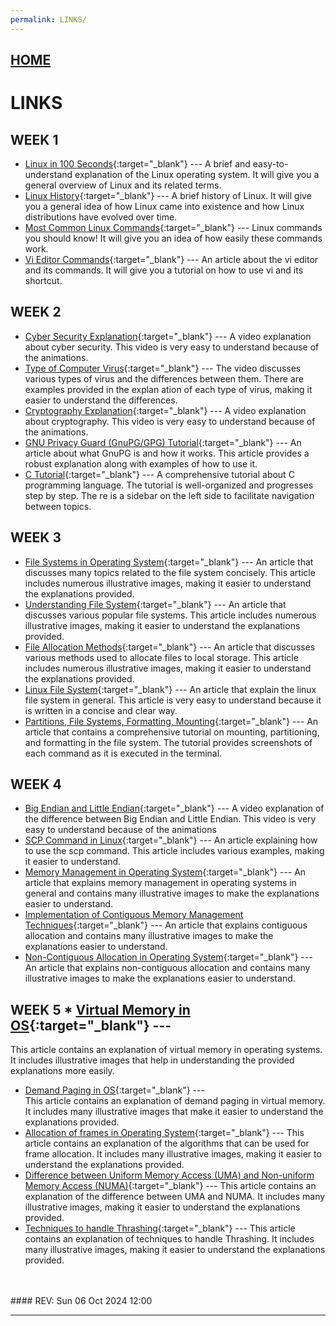 ```yaml
---
permalink: LINKS/
---
```


## [HOME](../)

# LINKS

## WEEK 1
* [Linux in 100 Seconds](https://youtu.be/rrB13utjYV4?si=g89LtAYMi4zTB-re){:target="_blank"} ---
  A brief and easy-to-understand explanation of the Linux operating system. It will give you a general overview of Linux and its related terms.
* [Linux History](https://youtu.be/ShcR4Zfc6Dw?si=l9-5XxWNmRdAVCqn){:target="_blank"} ---
  A brief history of Linux. It will give you a general idea of how Linux came into existence and how Linux distributions have evolved over time.
* [Most Common Linux Commands](https://youtu.be/gd7BXuUQ91w?si=Sw5Cl6SAtg5KDzsM){:target="_blank"} ---
  Linux commands you should know! It will give you an idea of how easily these commands work.
* [Vi Editor Commands](https://www.redhat.com/sysadmin/introduction-vi-editor){:target="_blank"} ---
  An article about the vi editor and its commands. It will give you a tutorial on how to use vi and its shortcut.

## WEEK 2
* [Cyber Security Explanation](https://youtu.be/inWWhr5tnEA?si=O1F0fIS9tajL_a-d){:target="_blank"} ---
  A video explanation about cyber security. This video is very easy to understand because of the animations.
* [Type of Computer Virus](https://youtu.be/VJFaO2-zsCU?si=XK3xwlNz9cHRy58-){:target="_blank"} ---
  The video discusses various types of virus and the differences between them. There are examples provided in the explan  ation of each type of virus, making it easier to understand the differences.
* [Cryptography Explanation](https://youtu.be/6_Cxj5WKpIw?si=RCeOnpUQAQbH5gzC){:target="_blank"} ---
  A video explanation about cryptography. This video is very easy to understand because of the animations.
* [GNU Privacy Guard (GnuPG/GPG) Tutorial](https://medium.com/kode-dan-kodean/belajar-memakai-gnu-privacy-guard-gnupg-gpg-3944e19dba91){:target="_blank"} ---
  An article about what GnuPG is and how it works. This article provides a robust explanation along with examples of how  to use it.
* [C Tutorial](https://www.w3schools.com/c/index.php){:target="_blank"} ---
  A comprehensive tutorial about C programming language. The tutorial is well-organized and progresses step by step. The  re is a sidebar on the left side to facilitate navigation between topics.

## WEEK 3
* [File Systems in Operating System](https://www.geeksforgeeks.org/file-systems-in-operating-system/){:target="_blank"} ---
  An article that discusses many topics related to the file system concisely. This article includes numerous illustrative images, making it easier to understand the explanations provided.
* [Understanding File System](https://www.geeksforgeeks.org/understanding-file-system/){:target="_blank"} ---
  An article that discusses various popular file systems. This article includes numerous illustrative images, making it easier to understand the explanations provided. 
* [File Allocation Methods](https://www.geeksforgeeks.org/file-allocation-methods/){:target="_blank"} ---
  An article that discusses various methods used to allocate files to local storage. This article includes numerous illustrative images, making it easier to understand the explanations provided.
* [Linux File System](https://www.javatpoint.com/linux-file-system){:target="_blank"} ---
  An article that explain the linux file system in general. This article is very easy to understand because it is written in a concise and clear way.
* [Partitions, File Systems, Formatting, Mounting](https://www.physics.udel.edu/~bnikolic/teaching/phys660/RUTE/rute/node22.html){:target="_blank"} ---
  An article that contains a comprehensive tutorial on mounting, partitioning, and formatting in the file system. The tutorial provides screenshots of each command as it is executed in the terminal.

## WEEK 4
* [Big Endian and Little Endian](https://www.youtube.com/watch?v=jhErugDB-34){:target="_blank"} ---
   A video explanation of the difference between Big Endian and Little Endian. This video is very easy to understand because of the animations
* [SCP Command in Linux](https://www.geeksforgeeks.org/scp-command-in-linux-with-examples/){:target="_blank"} ---
  An article explaining how to use the scp command. This article includes various examples, making it easier to understand.
* [Memory Management in Operating System](https://www.geeksforgeeks.org/memory-management-in-operating-system/){:target="_blank"} ---
  An article that explains memory management in operating systems in general and contains many illustrative images to make the explanations easier to understand.
* [Implementation of Contiguous Memory Management Techniques](https://www.geeksforgeeks.org/implementation-of-contiguous-memory-management-techniques/){:target="_blank"} ---
  An article that explains contiguous allocation and contains many illustrative images to make the explanations easier to understand.
* [Non-Contiguous Allocation in Operating System](https://www.geeksforgeeks.org/non-contiguous-allocation-in-operating-system/){:target="_blank"} ---
   An article that explains non-contiguous allocation and contains many illustrative images to make the explanations easier to understand.

## WEEK 5                                                                        * [Virtual Memory in OS](https://www.javatpoint.com/os-virtual-memory){:target="_blank"} ---                                                                    
  This article contains an explanation of virtual memory in operating systems. It includes illustrative images that help in understanding the provided explanations more easily.                    
* [Demand Paging in OS](https://www.javatpoint.com/os-demand-paging){:target="_blank"} ---  
  This article contains an explanation of demand paging in virtual memory. It includes many illustrative images that make it easier to understand the explanations provided.
* [Allocation of frames in Operating System](https://www.geeksforgeeks.org/operating-system-allocation-frames/){:target="_blank"} ---
  This article contains an explanation of the algorithms that can be used for frame allocation. It includes many illustrative images, making it easier to understand the explanations provided.
* [Difference between Uniform Memory Access (UMA) and Non-uniform Memory Access (NUMA)](https://www.geeksforgeeks.org/difference-between-uniform-memory-access-uma-and-non-uniform-memory-access-numa/){:target="_blank"} ---                        This article contains an explanation of the difference between UMA and NUMA. It includes many illustrative images, making it easier to understand the explanations provided.
* [Techniques to handle Thrashing](https://www.geeksforgeeks.org/techniques-to-handle-thrashing/){:target="_blank"} ---
  This article contains an explanation of techniques to handle Thrashing. It includes many illustrative images, making it easier to understand the explanations provided.                    
<br>
<br>
#### REV: Sun 06 Oct 2024 12:00
<hr>
